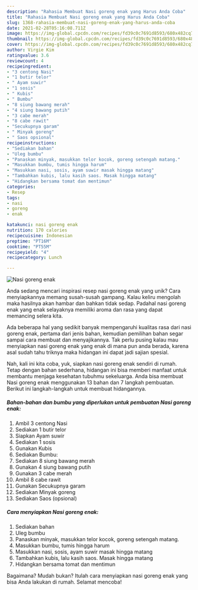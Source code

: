 ```yaml
---
description: "Rahasia Membuat Nasi goreng enak yang Harus Anda Coba"
title: "Rahasia Membuat Nasi goreng enak yang Harus Anda Coba"
slug: 1368-rahasia-membuat-nasi-goreng-enak-yang-harus-anda-coba
date: 2021-02-28T05:16:08.711Z
image: https://img-global.cpcdn.com/recipes/fd39c0c7691d8593/680x482cq70/nasi-goreng-enak-foto-resep-utama.jpg
thumbnail: https://img-global.cpcdn.com/recipes/fd39c0c7691d8593/680x482cq70/nasi-goreng-enak-foto-resep-utama.jpg
cover: https://img-global.cpcdn.com/recipes/fd39c0c7691d8593/680x482cq70/nasi-goreng-enak-foto-resep-utama.jpg
author: Virgie Kim
ratingvalue: 3.6
reviewcount: 4
recipeingredient:
- "3 centong Nasi"
- "1 butir telor"
- " Ayam suwir"
- "1 sosis"
- " Kubis"
- " Bumbu"
- "8 siung bawang merah"
- "4 siung bawang putih"
- "3 cabe merah"
- "8 cabe rawit"
- "Secukupnya garam"
- " Minyak goreng"
- " Saos opsional"
recipeinstructions:
- "Sediakan bahan"
- "Uleg bumbu"
- "Panaskan minyak, masukkan telor kocok, goreng setengah matang."
- "Masukkan bumbu, tumis hingga harum"
- "Masukkan nasi, sosis, ayam suwir masak hingga matang"
- "Tambahkan kubis, lalu kasih saos. Masak hingga matang"
- "Hidangkan bersama tomat dan mentimun"
categories:
- Resep
tags:
- nasi
- goreng
- enak

katakunci: nasi goreng enak 
nutrition: 170 calories
recipecuisine: Indonesian
preptime: "PT16M"
cooktime: "PT55M"
recipeyield: "4"
recipecategory: Lunch

---
```



![Nasi goreng enak](https://img-global.cpcdn.com/recipes/fd39c0c7691d8593/680x482cq70/nasi-goreng-enak-foto-resep-utama.jpg)

Anda sedang mencari inspirasi resep nasi goreng enak yang unik? Cara menyiapkannya memang susah-susah gampang. Kalau keliru mengolah maka hasilnya akan hambar dan bahkan tidak sedap. Padahal nasi goreng enak yang enak selayaknya memiliki aroma dan rasa yang dapat memancing selera kita.



Ada beberapa hal yang sedikit banyak mempengaruhi kualitas rasa dari nasi goreng enak, pertama dari jenis bahan, kemudian pemilihan bahan segar sampai cara membuat dan menyajikannya. Tak perlu pusing kalau mau menyiapkan nasi goreng enak yang enak di mana pun anda berada, karena asal sudah tahu triknya maka hidangan ini dapat jadi sajian spesial.


Nah, kali ini kita coba, yuk, siapkan nasi goreng enak sendiri di rumah. Tetap dengan bahan sederhana, hidangan ini bisa memberi manfaat untuk membantu menjaga kesehatan tubuhmu sekeluarga. Anda bisa membuat Nasi goreng enak menggunakan 13 bahan dan 7 langkah pembuatan. Berikut ini langkah-langkah untuk membuat hidangannya.

<!--inarticleads1-->

##### Bahan-bahan dan bumbu yang diperlukan untuk pembuatan Nasi goreng enak:

1. Ambil 3 centong Nasi
1. Sediakan 1 butir telor
1. Siapkan  Ayam suwir
1. Sediakan 1 sosis
1. Gunakan  Kubis
1. Sediakan  Bumbu:
1. Sediakan 8 siung bawang merah
1. Gunakan 4 siung bawang putih
1. Gunakan 3 cabe merah
1. Ambil 8 cabe rawit
1. Gunakan Secukupnya garam
1. Sediakan  Minyak goreng
1. Sediakan  Saos (opsional)




<!--inarticleads2-->

##### Cara menyiapkan Nasi goreng enak:

1. Sediakan bahan
1. Uleg bumbu
1. Panaskan minyak, masukkan telor kocok, goreng setengah matang.
1. Masukkan bumbu, tumis hingga harum
1. Masukkan nasi, sosis, ayam suwir masak hingga matang
1. Tambahkan kubis, lalu kasih saos. Masak hingga matang
1. Hidangkan bersama tomat dan mentimun




Bagaimana? Mudah bukan? Itulah cara menyiapkan nasi goreng enak yang bisa Anda lakukan di rumah. Selamat mencoba!
